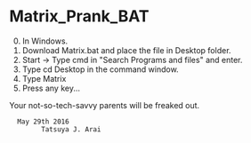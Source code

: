 # Matrix_Prank_BAT
0. In Windows.
1. Download Matrix.bat and place the file in Desktop folder.
2. Start -> Type cmd in "Search Programs and files" and enter.
3. Type cd Desktop in the command window.
4. Type Matrix
5. Press any key...

Your not-so-tech-savvy parents will be freaked out. 

      May 29th 2016
            Tatsuya J. Arai 
